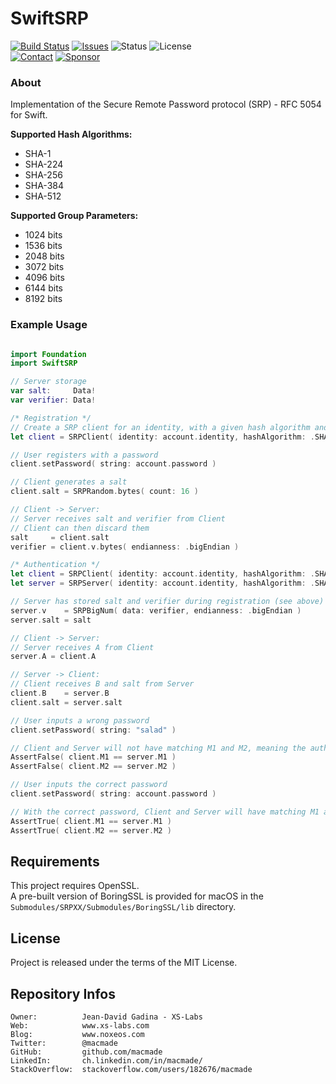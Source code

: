 SwiftSRP
========

[![Build Status](https://img.shields.io/github/actions/workflow/status/macmade/SwiftSRP/ci-mac.yaml?label=macOS&logo=apple)](https://github.com/macmade/SwiftSRP/actions/workflows/ci-mac.yaml)
[![Issues](http://img.shields.io/github/issues/macmade/SwiftSRP.svg?logo=github)](https://github.com/macmade/SwiftSRP/issues)
![Status](https://img.shields.io/badge/status-active-brightgreen.svg?logo=git)
![License](https://img.shields.io/badge/license-mit-brightgreen.svg?logo=open-source-initiative)  
[![Contact](https://img.shields.io/badge/follow-@macmade-blue.svg?logo=twitter&style=social)](https://twitter.com/macmade)
[![Sponsor](https://img.shields.io/badge/sponsor-macmade-pink.svg?logo=github-sponsors&style=social)](https://github.com/sponsors/macmade)

### About

Implementation of the Secure Remote Password protocol (SRP) - RFC 5054 for Swift.

**Supported Hash Algorithms:**

 - SHA-1
 - SHA-224
 - SHA-256
 - SHA-384
 - SHA-512

**Supported Group Parameters:**

 - 1024 bits
 - 1536 bits
 - 2048 bits
 - 3072 bits
 - 4096 bits
 - 6144 bits
 - 8192 bits

### Example Usage

```swift

import Foundation
import SwiftSRP

// Server storage
var salt:     Data!
var verifier: Data!

/* Registration */
// Create a SRP client for an identity, with a given hash algorithm and group type
let client = SRPClient( identity: account.identity, hashAlgorithm: .SHA256, groupType: .NG2048 )

// User registers with a password
client.setPassword( string: account.password )

// Client generates a salt
client.salt = SRPRandom.bytes( count: 16 )

// Client -> Server:
// Server receives salt and verifier from Client
// Client can then discard them
salt     = client.salt
verifier = client.v.bytes( endianness: .bigEndian )

/* Authentication */
let client = SRPClient( identity: account.identity, hashAlgorithm: .SHA256, groupType: .NG2048 )
let server = SRPServer( identity: account.identity, hashAlgorithm: .SHA256, groupType: .NG2048 )

// Server has stored salt and verifier during registration (see above)
server.v    = SRPBigNum( data: verifier, endianness: .bigEndian )
server.salt = salt

// Client -> Server:
// Server receives A from Client
server.A = client.A

// Server -> Client:
// Client receives B and salt from Server
client.B    = server.B
client.salt = server.salt

// User inputs a wrong password
client.setPassword( string: "salad" )

// Client and Server will not have matching M1 and M2, meaning the authentication failed
AssertFalse( client.M1 == server.M1 )
AssertFalse( client.M2 == server.M2 )

// User inputs the correct password
client.setPassword( string: account.password )

// With the correct password, Client and Server will have matching M1 and M2, meaning the authentication was successful
AssertTrue( client.M1 == server.M1 )
AssertTrue( client.M2 == server.M2 )

```

Requirements
------------

This project requires OpenSSL.  
A pre-built version of BoringSSL is provided for macOS in the `Submodules/SRPXX/Submodules/BoringSSL/lib` directory.

License
-------

Project is released under the terms of the MIT License.

Repository Infos
----------------

    Owner:          Jean-David Gadina - XS-Labs
    Web:            www.xs-labs.com
    Blog:           www.noxeos.com
    Twitter:        @macmade
    GitHub:         github.com/macmade
    LinkedIn:       ch.linkedin.com/in/macmade/
    StackOverflow:  stackoverflow.com/users/182676/macmade
